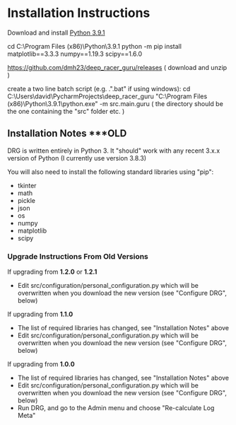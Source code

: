 # Installation Instructions

Download and install [Python 3.9.1](https://www.python.org/downloads/release/python-391)



cd C:\Program Files (x86)\Python\3.9.1
python -m pip install matplotlib==3.3.3 numpy==1.19.3 scipy==1.6.0


https://github.com/dmh23/deep_racer_guru/releases
( download and unzip )

create a two line batch script (e.g. .".bat" if using windows):
    cd C:\Users\david\PycharmProjects\deep_racer_guru
    "C:\Program Files (x86)\Python\3.9.1\python.exe" -m src.main.guru
( the directory should be the one containing the "src" folder etc. )


## Installation Notes   ***OLD

DRG is written entirely in Python 3. It "should" work with any recent 3.x.x version of Python (I currently use version 3.8.3)

You will also need to install the following standard libraries using "pip":
* tkinter
* math
* pickle
* json
* os
* numpy
* matplotlib
* scipy

### Upgrade Instructions From Old Versions

If upgrading from **1.2.0** or **1.2.1**
* Edit src/configuration/personal_configuration.py which will be overwritten when you download the new version (see "Configure DRG", below)

If upgrading from **1.1.0**
* The list of required libraries has changed, see "Installation Notes" above
* Edit src/configuration/personal_configuration.py which will be overwritten when you download the new version (see "Configure DRG", below)

If upgrading from **1.0.0**
* The list of required libraries has changed, see "Installation Notes" above
* Edit src/configuration/personal_configuration.py which will be overwritten when you download the new version (see "Configure DRG", below)
* Run DRG, and go to the Admin menu and choose "Re-calculate Log Meta"

